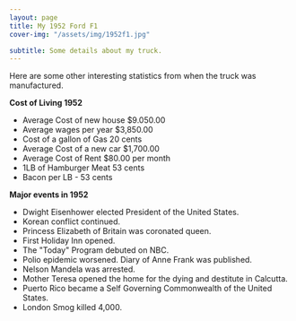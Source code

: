 ```yaml
---
layout: page
title: My 1952 Ford F1
cover-img: "/assets/img/1952f1.jpg"

subtitle: Some details about my truck.
---
```



Here are some other interesting statistics from when the truck was manufactured.

**Cost of Living 1952**

 - Average Cost of new house $9.050.00
 -  Average wages per year  $3,850.00 
 - Cost of a gallon of Gas 20 cents 
 - Average Cost of a new car $1,700.00 
 - Average Cost of Rent $80.00 per month 
 - 1LB of Hamburger Meat 53 cents 
 - Bacon per LB - 53 cents

**Major events in 1952**

 - Dwight Eisenhower elected President of the United States.
 - Korean conflict continued. 
 - Princess Elizabeth of Britain was coronated queen. 
 - First Holiday Inn opened. 
 - The "Today" Program debuted on NBC.
 - Polio epidemic worsened. Diary of Anne Frank was published.
 - Nelson Mandela was arrested. 
 - Mother Teresa opened the home for the dying and destitute in Calcutta. 
 - Puerto Rico became a Self Governing Commonwealth of the United States. 
 - London Smog killed 4,000.

<!--stackedit_data:
eyJoaXN0b3J5IjpbMTU1MzQ1ODQ0NCwtMTg0NzQzNDA0NywtMT
IzMzE5MjY1NywxMzI1NDAzMTA3LDE3NDg3NDY5OTJdfQ==
-->
